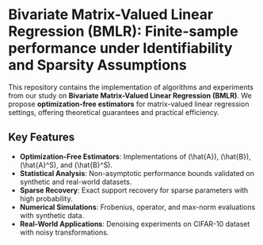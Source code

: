 # Bivariate Matrix-Valued Linear Regression (BMLR): Finite-sample performance under Identifiability and Sparsity Assumptions

This repository contains the implementation of algorithms and experiments from our study on **Bivariate Matrix-Valued Linear Regression (BMLR)**. We propose **optimization-free estimators** for matrix-valued linear regression settings, offering theoretical guarantees and practical efficiency.

## Key Features
- **Optimization-Free Estimators**: Implementations of \(\hat{A}\), \(\hat{B}\), \(\hat{A}^S\), and \(\hat{B}^S\).
- **Statistical Analysis**: Non-asymptotic performance bounds validated on synthetic and real-world datasets.
- **Sparse Recovery**: Exact support recovery for sparse parameters with high probability.
- **Numerical Simulations**: Frobenius, operator, and max-norm evaluations with synthetic data.
- **Real-World Applications**: Denoising experiments on CIFAR-10 dataset with noisy transformations.